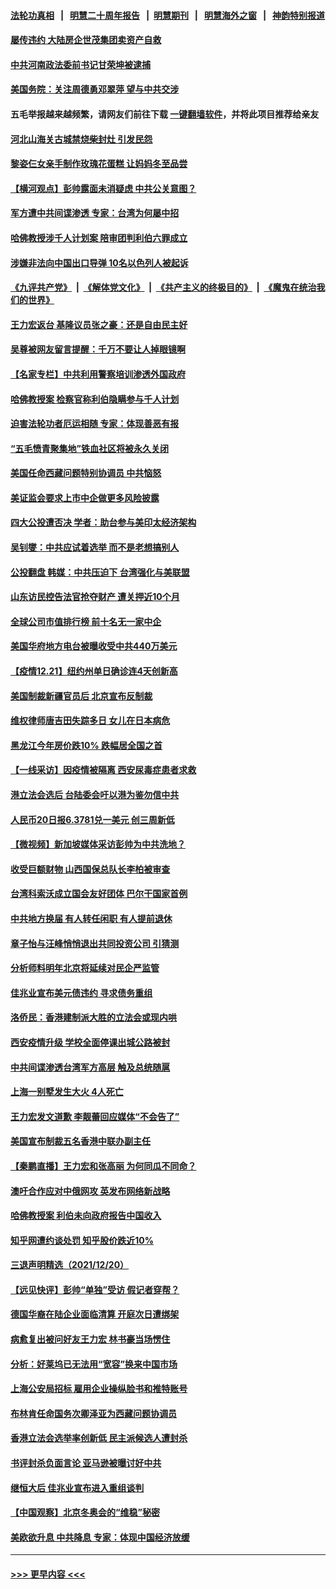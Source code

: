 #### [法轮功真相](https://github.com/gfw-breaker/truth/blob/master/README.md?t=0) &nbsp;&nbsp;|&nbsp;&nbsp; [明慧二十周年报告](https://github.com/gfw-breaker/mh-reports/blob/master/README.md?t=0) &nbsp;&nbsp;|&nbsp;&nbsp;[明慧期刊](https://github.com/gfw-breaker/mh-qikan) &nbsp;&nbsp;|&nbsp;&nbsp; [明慧海外之窗](https://github.com/gfw-breaker/mh-news/blob/master/README.md?t=0) &nbsp;&nbsp;|&nbsp;&nbsp; [神韵特别报道](https://github.com/gfw-breaker/mh-news/blob/master/shenyun.md?t=0)
#### [屡传违约 大陆房企世茂集团卖资产自救](../pages/nsc413/n13451896.md?t=12221401) 
#### [中共河南政法委前书记甘荣坤被逮捕](../pages/nsc413/n13451979.md?t=12221401) 
#### [美国务院：关注周德勇邓翠萍 望与中共交涉](../pages/nsc413/n13451524.md?t=12221401) 
#### 五毛举报越来越频繁，请网友们前往下载 [一键翻墙软件](https://github.com/gfw-breaker/ssr-accounts)，并将此项目推荐给亲友
#### [河北山海关古城禁烧柴封灶 引发民怨](../pages/nsc413/n13452068.md?t=12221401) 
#### [黎姿仨女亲手制作玫瑰花蛋糕 让妈妈冬至品尝](../pages/nsc413/n13451857.md?t=12221401) 
#### [【横河观点】彭帅露面未消疑虑 中共公关意图？](../pages/nsc413/n13451663.md?t=12221401) 
#### [军方遭中共间谍渗透 专家：台湾为何屡中招](../pages/nsc413/n13451105.md?t=12221401) 
#### [哈佛教授涉千人计划案 陪审团判利伯六罪成立](../pages/nsc413/n13451732.md?t=12221401) 
#### [涉嫌非法向中国出口导弹 10名以色列人被起诉](../pages/nsc413/n13451751.md?t=12221401) 
#### [《九评共产党》](https://github.com/begood0513/9ping.md/blob/master/README.md) &nbsp;|&nbsp; [《解体党文化》](../../../../jtdwh.md/blob/master/README.md)  &nbsp;|&nbsp; [《共产主义的终极目的》](../../../../gczydzjmd.md/blob/master/README.md) &nbsp;|&nbsp; [《魔鬼在统治我们的世界》](../../../../mgztzwmdsj.md/blob/master/README.md) 
#### [王力宏返台 基隆议员张之豪：还是自由民主好](../pages/nsc413/n13451265.md?t=12221401) 
#### [吴尊被网友留言提醒：千万不要让人掉眼镜啊](../pages/nsc413/n13451501.md?t=12221401) 
#### [【名家专栏】中共利用警察培训渗透外国政府](../pages/nsc413/n13450770.md?t=12221401) 
#### [哈佛教授案 检察官称利伯隐瞒参与千人计划](../pages/nsc413/n13451540.md?t=12221401) 
#### [迫害法轮功者厄运相随 专家：体现善恶有报](../pages/nsc413/n13450719.md?t=12221401) 
#### [“五毛愤青聚集地”铁血社区将被永久关闭](../pages/nsc413/n13451336.md?t=12221401) 
#### [美国任命西藏问题特别协调员 中共恼怒](../pages/nsc413/n13451284.md?t=12221401) 
#### [美证监会要求上市中企做更多风险披露](../pages/nsc413/n13451130.md?t=12221401) 
#### [四大公投遭否决 学者：助台参与美印太经济架构](../pages/nsc413/n13451249.md?t=12221401) 
#### [吴钊燮：中共应试着选举 而不是老想搞别人](../pages/nsc413/n13451119.md?t=12221401) 
#### [公投翻盘 韩媒：中共压迫下 台湾强化与美联盟](../pages/nsc413/n13451098.md?t=12221401) 
#### [山东访民控告法官抢夺财产 遭关押近10个月](../pages/nsc413/n13451036.md?t=12221401) 
#### [全球公司市值排行榜 前十名无一家中企](../pages/nsc413/n13451012.md?t=12221401) 
#### [美国华府地方电台被曝收受中共440万美元](../pages/nsc413/n13450939.md?t=12221401) 
#### [【疫情12.21】纽约州单日确诊连4天创新高](../pages/nsc413/n13450552.md?t=12221401) 
#### [美国制裁新疆官员后 北京宣布反制裁](../pages/nsc413/n13450586.md?t=12221401) 
#### [维权律师唐吉田失踪多日 女儿在日本病危](../pages/nsc413/n13450462.md?t=12221401) 
#### [黑龙江今年房价跌10% 跌幅居全国之首](../pages/nsc413/n13450280.md?t=12221401) 
#### [【一线采访】因疫情被隔离 西安尿毒症患者求救](../pages/nsc413/n13450460.md?t=12221401) 
#### [港立法会选后 台陆委会吁以港为鉴勿信中共](../pages/nsc413/n13450223.md?t=12221401) 
#### [人民币20日报6.3781兑一美元 创三周新低](../pages/nsc413/n13449776.md?t=12221401) 
#### [【微视频】新加坡媒体采访彭帅为中共洗地？](../pages/nsc413/n13448510.md?t=12221401) 
#### [收受巨额财物 山西国保总队长李柏被审查](../pages/nsc413/n13450196.md?t=12221401) 
#### [台湾科索沃成立国会友好团体 巴尔干国家首例](../pages/nsc413/n13449726.md?t=12221401) 
#### [中共地方换届 有人转任闲职 有人提前退休](../pages/nsc413/n13449996.md?t=12221401) 
#### [章子怡与汪峰悄悄退出共同投资公司 引猜测](../pages/nsc413/n13449553.md?t=12221401) 
#### [分析师料明年北京将延续对民企严监管](../pages/nsc413/n13449839.md?t=12221401) 
#### [佳兆业宣布美元债违约 寻求债务重组](../pages/nsc413/n13449511.md?t=12221401) 
#### [洛侨民：香港建制派大胜的立法会或现内哄](../pages/nsc413/n13449712.md?t=12221401) 
#### [西安疫情升级 学校全面停课出城公路被封](../pages/nsc413/n13448903.md?t=12221401) 
#### [中共间谍渗透台湾军方高层 触及总统随扈](../pages/nsc413/n13449173.md?t=12221401) 
#### [上海一别墅发生大火 4人死亡](../pages/nsc413/n13449692.md?t=12221401) 
#### [王力宏发文道歉 李靓蕾回应媒体“不会告了”](../pages/nsc413/n13449250.md?t=12221401) 
#### [美国宣布制裁五名香港中联办副主任](../pages/nsc413/n13449451.md?t=12221401) 
#### [【秦鹏直播】王力宏和张高丽 为何同瓜不同命？](../pages/nsc413/n13449345.md?t=12221401) 
#### [澳吁合作应对中俄网攻 英发布网络新战略](../pages/nsc413/n13449599.md?t=12221401) 
#### [哈佛教授案 利伯未向政府报告中国收入](../pages/nsc413/n13449526.md?t=12221401) 
#### [知乎网遭约谈处罚 知乎股价跌近10%](../pages/nsc413/n13449429.md?t=12221401) 
#### [三退声明精选（2021/12/20）](../pages/nsc413/n13449515.md?t=12221401) 
#### [【远见快评】彭帅“单独”受访 假记者穿帮？](../pages/nsc413/n13449324.md?t=12221401) 
#### [德国华裔在陆企业面临清算 开庭次日遭绑架](../pages/nsc413/n13449072.md?t=12221401) 
#### [病愈复出被问好友王力宏 林书豪当场愣住](../pages/nsc413/n13449122.md?t=12221401) 
#### [分析：好莱坞已无法用“宽容”换来中国市场](../pages/nsc413/n13449059.md?t=12221401) 
#### [上海公安局招标 雇用企业操纵脸书和推特账号](../pages/nsc413/n13449138.md?t=12221401) 
#### [布林肯任命国务次卿泽亚为西藏问题协调员](../pages/nsc413/n13449120.md?t=12221401) 
#### [香港立法会选举率创新低 民主派候选人遭封杀](../pages/nsc413/n13448768.md?t=12221401) 
#### [书评封杀负面言论 亚马逊被曝讨好中共](../pages/nsc413/n13448949.md?t=12221401) 
#### [继恒大后 佳兆业宣布进入重组谈判](../pages/nsc413/n13448911.md?t=12221401) 
#### [【中国观察】北京冬奥会的“维稳”秘密](../pages/nsc413/n13446285.md?t=12221401) 
#### [美欧欲升息 中共降息 专家：体现中国经济放缓](../pages/nsc413/n13448393.md?t=12221401) 

----
#### [ >>> 更早内容 <<< ](../indexes/nsc413-earlier.md)
